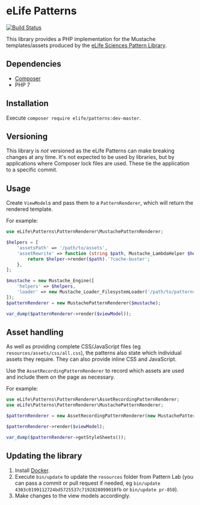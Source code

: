 eLife Patterns
==============

[![Build Status](http://ci--alfred.elifesciences.org/buildStatus/icon?job=library-patterns-php)](http://ci--alfred.elifesciences.org/job/library-patterns-php/)

This library provides a PHP implementation for the Mustache templates/assets produced by the [eLife Sciences Pattern Library](https://github.com/elifesciences/pattern-library).

Dependencies
------------

* [Composer](https://getcomposer.org/)
* PHP 7

Installation
------------

Execute `composer require elife/patterns:dev-master`.

Versioning
----------

This library is _not_ versioned as the eLife Patterns can make breaking changes at any time. It's not expected to be used by libraries, but by applications where Composer lock files are used. These tie the application to a specific commit.

Usage
-----

Create `ViewModel`s and pass them to a `PatternRenderer`, which will return the rendered template.

For example:

```php
use eLife\Patterns\PatternRenderer\MustachePatternRenderer;

$helpers = [
    'assetsPath' => '/path/to/assets',
    'assetRewrite' => function (string $path, Mustache_LambdaHelper $helper) : string {
        return $helper->render($path).'?cache-buster';
    },
];

$mustache = new Mustache_Engine([
    'helpers' => $helpers,
    'loader' => new Mustache_Loader_FilesystemLoader('/path/to/patterns-php'),
]);
$patternRenderer = new MustachePatternRenderer($mustache);

var_dump($patternRenderer->render($viewModel));
```

Asset handling
--------------

As well as providing complete CSS/JavaScript files (eg `resources/assets/css/all.css`), the patterns also state which individual assets they require. They can also provide inline CSS and JavaScript.

Use the `AssetRecordingPatternRenderer` to record which assets are used and include them on the page as necessary.

For example:

```php
use eLife\Patterns\PatternRenderer\AssetRecordingPatternRenderer;
use eLife\Patterns\PatternRenderer\MustachePatternRenderer;

$patternRenderer = new AssetRecordingPatternRenderer(new MustachePatternRenderer($mustache));

$patternRenderer->render($viewModel);

var_dump($patternRenderer->getStyleSheets());
```

Updating the library
--------------------

1. Install [Docker](https://www.docker.com/).
2. Execute `bin/update` to update the `resources` folder from Pattern Lab (you can pass a commit or pull request if needed, eg `bin/update 4303c0199112724bd5725537c7192828099018fb` or `bin/update pr-850`).
3. Make changes to the view models accordingly.
